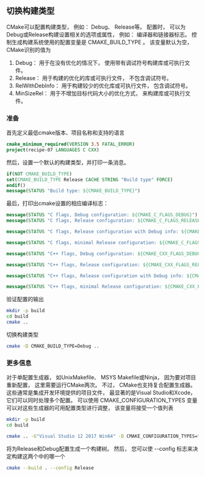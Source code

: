 ## 切换构建类型

CMake可以配置构建类型， 例如： Debug、 Release等。 配置时， 可以为Debug或Release构建设置相关的选项或属性， 例如： 编译器和链接器标志。 控制生成构建系统使用的配置变量是 CMAKE_BUILD_TYPE 。 该变量默认为空， CMake识别的值为

1. Debug： 用于在没有优化的情况下， 使用带有调试符号构建库或可执行文件。
2. Release： 用于构建的优化的库或可执行文件， 不包含调试符号。
3. RelWithDebInfo： 用于构建较少的优化库或可执行文件， 包含调试符号。
4. MinSizeRel： 用于不增加目标代码大小的优化方式， 来构建库或可执行文件。

### 准备
首先定义最低cmake版本、项目名称和支持的语言
```cmake
cmake_minimum_required(VERSION 3.5 FATAL_ERROR)
project(recipe-07 LANGUAGES C CXX)
```

然后，设置一个默认的构建类型，并打印一条消息。
```cmake
if(NOT CMAKE_BUILD_TYPE)
set(CMAKE_BUILD_TYPE Release CACHE STRING "Build type" FORCE)
endif()
message(STATUS "Build type: ${CMAKE_BUILD_TYPE}")
```
最后，打印出cmake设置的相应编译标志：
```cmake
message(STATUS "C flags, Debug configuration: ${CMAKE_C_FLAGS_DEBUG}")
message(STATUS "C flags, Release configuration: ${CMAKE_C_FLAGS_RELEASE}")

message(STATUS "C flags, Release configuration with Debug info: ${CMAKE_C_FLAGS_RELWITHDEBINFO}")

message(STATUS "C flags, minimal Release configuration: ${CMAKE_C_FLAGS_MINSIZEREL}")

message(STATUS "C++ flags, Debug configuration: ${CMAKE_CXX_FLAGS_DEBUG}")

message(STATUS "C++ flags, Release configuration: ${CMAKE_CXX_FLAGS_RELEASE}")

message(STATUS "C++ flags, Release configuration with Debug info: ${CMAKE_CXX_FLAGS_RELWITHDEBINFO}")

message(STATUS "C++ flags, minimal Release configuration: ${CMAKE_CXX_FLAGS_MINSIZEREL}")
```
验证配置的输出
```sh
mkdir -p build
cd build
cmake ..
```
切换构建类型
```sh
cmake -D CMAKE_BUILD_TYPE=Debug ..
```

### 更多信息

对于单配置生成器， 如UnixMakefile、 MSYS Makefile或Ninja， 因为要对项目重新配置， 这里需要运行CMake两次。 不过，
CMake也支持复合配置生成器。 这些通常是集成开发环境提供的项目文件， 最显著的是Visual Studio和Xcode， 它们可以同时处理多个配置。 可以使用 CMAKE_CONFIGURATION_TYPES 变量可以对这些生成器的可用配置类型进行调整， 该变量将接受一个值列表


```sh
mkdir -p build
cd build

cmake .. -G"Visual Studio 12 2017 Win64" -D CMAKE_CONFIGURATION_TYPES="Release;Debug"
```
将为Release和Debug配置生成一个构建树。 然后， 您可以使 --config 标志来决定构建这两个中的哪一个
```sh
cmake --build . --config Release
```
